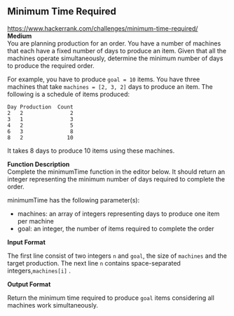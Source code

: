 ## Minimum Time Required

https://www.hackerrank.com/challenges/minimum-time-required/  
**Medium**  
You are planning production for an order. You have a number of machines that each have a fixed number of days to produce an item. Given that all the machines operate simultaneously, determine the minimum number of days to produce the required order.

For example, you have to produce `goal = 10` items. You have three machines that take `machines = [2, 3, 2]` days to produce an item. The following is a schedule of items produced:

```
Day Production  Count
2   2               2
3   1               3
4   2               5
6   3               8
8   2              10
```

It takes 8 days to produce 10 items using these machines.
  
**Function Description**  
Complete the minimumTime function in the editor below. It should return an integer representing the minimum number of days required to complete the order.

minimumTime has the following parameter(s):

- machines: an array of integers representing days to produce one item per machine
- goal: an integer, the number of items required to complete the order

**Input Format** 

The first line consist of two integers `n` and `goal`, the size of `machines` and the target production.
The next line `n` contains  space-separated integers,`machines[i]` .

**Output Format**

Return the minimum time required to produce `goal` items considering all machines work simultaneously.